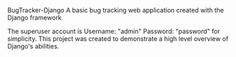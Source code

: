 BugTracker-Django
A basic bug tracking web application created with the Django framework

The superuser account is Username: "admin" Password: "password" for simplicity. This project was created to demonstrate a high level overview of Django's abilities.
